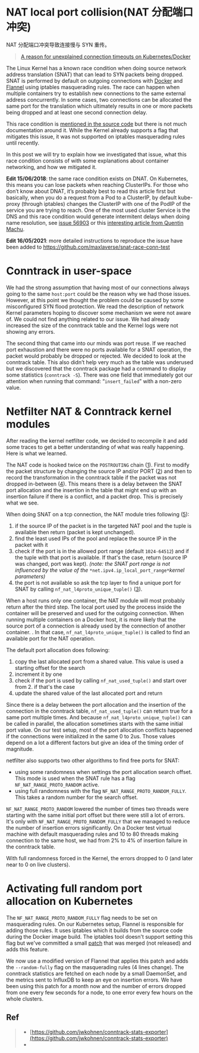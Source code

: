 # NAT local port collision(NAT 分配端口冲突)

NAT 分配端口冲突导致连接慢与 SYN 重传。

> [A reason for unexplained connection timeouts on Kubernetes/Docker](https://tech.new-work.se/a-reason-for-unexplained-connection-timeouts-on-kubernetes-docker-abd041cf7e02)

The Linux Kernel has a known race condition when doing source network address translation (SNAT) that can lead to SYN packets being dropped. SNAT is performed by default on outgoing connections with [Docker](https://www.docker.com/) and [Flannel](https://github.com/coreos/flannel) using iptables masquerading rules. The race can happen when multiple containers try to establish new connections to the same external address concurrently. In some cases, two connections can be allocated the same port for the translation which ultimately results in one or more packets being dropped and at least one second connection delay.

This race condition is [mentioned in the source code](https://github.com/torvalds/linux/blob/24de3d377539e384621c5b8f8f8d8d01852dddc8/net/netfilter/nf_nat_core.c#L290-L291) but there is not much documentation around it. While the Kernel already supports a flag that mitigates this issue, it was not supported on iptables masquerading rules until recently.

In this post we will try to explain how we investigated that issue, what this race condition consists of with some explanations about container networking, and how we mitigated it.

**Edit 15/06/2018**: the same race condition exists on DNAT. On Kubernetes, this means you can lose packets when reaching ClusterIPs. For those who don’t know about DNAT, it’s probably best to read this article first but basically, when you do a request from a Pod to a ClusterIP, by default kube-proxy (through iptables) changes the ClusterIP with one of the PodIP of the service you are trying to reach. One of the most used cluster Service is the DNS and this race condition would generate intermitent delays when doing name resolution, see [issue 56903](https://github.com/kubernetes/kubernetes/issues/56903) or this [interesting article from Quentin Machu](https://blog.quentin-machu.fr/2018/06/24/5-15s-dns-lookups-on-kubernetes/).

**Edit 16/05/2021**: more detailed instructions to reproduce the issue have been added to https://github.com/maxlaverse/snat-race-conn-test



# Conntrack in user-space

We had the strong assumption that having most of our connections always going to the same `host:port` could be the reason why we had those issues. However, at this point we thought the problem could be caused by some misconfigured SYN flood protection. We read the description of network Kernel parameters hoping to discover some mechanism we were not aware of. We could not find anything related to our issue. We had already increased the size of the conntrack table and the Kernel logs were not showing any errors.

The second thing that came into our minds was port reuse. If we reached port exhaustion and there were no ports available for a SNAT operation, the packet would probably be dropped or rejected. We decided to look at the conntrack table. This also didn’t help very much as the table was underused but we discovered that the conntrack package had a command to display some statistics (`conntrack -S`). There was one field that immediately got our attention when running that command: “`insert_failed`” with a non-zero value.



# Netfilter NAT & Conntrack kernel modules

After reading the kernel netfilter code, we decided to recompile it and add some traces to get a better understanding of what was really happening. Here is what we learned.

The NAT code is hooked twice on the `POSTROUTING` chain ([1](http://inai.de/images/nf-packet-flow.png)). First to modify the packet structure by changing the source IP and/or PORT ([2](https://github.com/torvalds/linux/blob/1c8c5a9d38f607c0b6fd12c91cbe1a4418762a21/net/ipv4/netfilter/nf_nat_l3proto_ipv4.c#L358-L364)) and then to record the transformation in the conntrack table if the packet was not dropped in-between ([4](https://github.com/torvalds/linux/blob/24de3d377539e384621c5b8f8f8d8d01852dddc8/net/ipv4/netfilter/nf_conntrack_l3proto_ipv4.c#L196-L202)). This means there is a delay between the SNAT port allocation and the insertion in the table that might end up with an insertion failure if there is a conflict, and a packet drop. This is precisely what we see.

When doing SNAT on a tcp connection, the NAT module tries following ([5](https://github.com/torvalds/linux/blob/24de3d377539e384621c5b8f8f8d8d01852dddc8/net/netfilter/nf_nat_core.c#L290-L301)):

1. if the source IP of the packet is in the targeted NAT pool and the tuple is available then return (packet is kept unchanged).
2. find the least used IPs of the pool and replace the source IP in the packet with it
3. check if the port is in the allowed port range (default `1024-64512`) and if the tuple with that port is available. If that's the case, return (source IP was changed, port was kept). *(note: the SNAT port range is not influenced by the value of the* `*net.ipv4.ip_local_port_range*`*kernel parameters)*
4. the port is not available so ask the tcp layer to find a unique port for SNAT by calling `nf_nat_l4proto_unique_tuple()` ([3](https://github.com/torvalds/linux/blob/24de3d377539e384621c5b8f8f8d8d01852dddc8/net/netfilter/nf_nat_proto_common.c#L37-L85)).

When a host runs only one container, the NAT module will most probably return after the third step. The local port used by the process inside the container will be preserved and used for the outgoing connection. When running multiple containers on a Docker host, it is more likely that the source port of a connection is already used by the connection of another container. . In that case, `nf_nat_l4proto_unique_tuple()` is called to find an available port for the NAT operation.

The default port allocation does following:

1. copy the last allocated port from a shared value. This value is used a starting offset for the search
2. increment it by one
3. check if the port is used by calling `nf_nat_used_tuple()` and start over from 2. if that's the case
4. update the shared value of the last allocated port and return

Since there is a delay between the port allocation and the insertion of the connection in the conntrack table, `nf_nat_used_tuple()` can return true for a same port multiple times. And because `nf_nat_l4proto_unique_tuple()` can be called in parallel, the allocation sometimes starts with the same initial port value. On our test setup, most of the port allocation conflicts happened if the connections were initialized in the same 0 to 2us. Those values depend on a lot a different factors but give an idea of the timing order of magnitude.

netfilter also supports two other algorithms to find free ports for SNAT:

- using some randomness when settings the port allocation search offset. This mode is used when the SNAT rule has a flag `NF_NAT_RANGE_PROTO_RANDOM` active.
- using full randomness with the flag `NF_NAT_RANGE_PROTO_RANDOM_FULLY`. This takes a random number for the search offset.

`NF_NAT_RANGE_PROTO_RANDOM` lowered the number of times two threads were starting with the same initial port offset but there were still a lot of errors. It's only with `NF_NAT_RANGE_PROTO_RANDOM_FULLY` that we managed to reduce the number of insertion errors significantly. On a Docker test virtual machine with default masquerading rules and 10 to 80 threads making connection to the same host, we had from 2% to 4% of insertion failure in the conntrack table.

With full randomness forced in the Kernel, the errors dropped to 0 (and later near to 0 on live clusters).

# Activating full random port allocation on Kubernetes

The `NF_NAT_RANGE_PROTO_RANDOM_FULLY` flag needs to be set on masquerading rules. On our Kubernetes setup, Flannel is responsible for adding those rules. It uses iptables which it builds from the source code during the Docker image build. The iptables tool doesn't support setting this flag but we've committed a small [patch](https://git.netfilter.org/iptables/commit/?id=8b0da2130b8af3890ef20afb2305f11224bb39ec) that was merged (not released) and adds this feature.

We now use a modified version of Flannel that applies this patch and adds the `--random-fully` flag on the masquerading rules (4 lines change). The conntrack statistics are fetched on each node by a small DaemonSet, and the metrics sent to InfluxDB to keep an eye on insertion errors. We have been using this patch for a month now and the number of errors dropped from one every few seconds for a node, to one error every few hours on the whole clusters.





## Ref

> - [https://github.com/jwkohnen/conntrack-stats-exporter](https://github.com/jwkohnen/conntrack-stats-exporter)
> - 
>
> 
